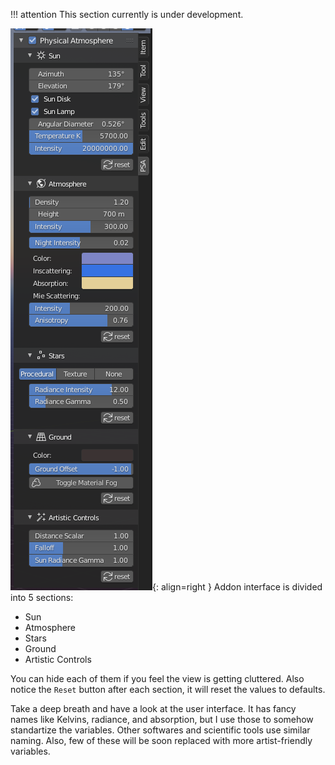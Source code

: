 !!! attention
    This section currently is under development. 
 
![GUI_tools](img/UI/UI_tools.PNG){: align=right }
Addon interface is divided into 5 sections:

* Sun
* Atmosphere
* Stars
* Ground
* Artistic Controls

You can hide each of them if you feel the view is getting cluttered. Also notice the `Reset` button after each section,
it will reset the values to defaults.
   
Take a deep breath and have a look at the user interface. It has fancy
names like Kelvins, radiance, and absorption, but I use those to somehow standartize the variables. Other softwares
and scientific tools use similar naming. Also, few of these will be soon replaced with more artist-friendly variables.
